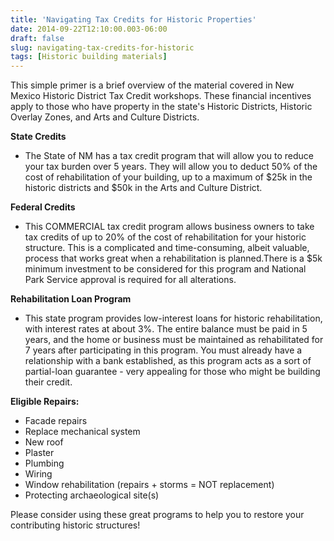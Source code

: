 ```yaml
---
title: 'Navigating Tax Credits for Historic Properties'
date: 2014-09-22T12:10:00.003-06:00
draft: false
slug: navigating-tax-credits-for-historic
tags: [Historic building materials]
---
```


This simple primer is a brief overview of the material covered in New Mexico Historic District Tax Credit workshops. These financial incentives apply to those who have property in the state's Historic Districts, Historic Overlay Zones, and Arts and Culture Districts.  
  
**State Credits**  

- The State of NM has a tax credit program that will allow you to reduce your tax burden over 5 years. They will allow you to deduct 50% of the cost of rehabilitation of your building, up to a maximum of $25k in the historic districts and $50k in the Arts and Culture District.

**Federal Credits**  

- This COMMERCIAL tax credit program allows business owners to take tax credits of up to 20% of the cost of rehabilitation for your historic structure. This is a complicated and time-consuming, albeit valuable, process that works great when a rehabilitation is planned.There is a $5k minimum investment to be considered for this program and National Park Service approval is required for all alterations.

**Rehabilitation Loan Program**  

- This state program provides low-interest loans for historic rehabilitation, with interest rates at about 3%. The entire balance must be paid in 5 years, and the home or business must be maintained as rehabilitated for 7 years after participating in this program. You must already have a relationship with a bank established, as this program acts as a sort of partial-loan guarantee - very appealing for those who might be building their credit.

**Eligible Repairs:**  

- Facade repairs
- Replace mechanical system
- New roof
- Plaster
- Plumbing
- Wiring
- Window rehabilitation (repairs + storms = NOT replacement)
- Protecting archaeological site(s)

Please consider using these great programs to help you to restore your contributing historic structures!